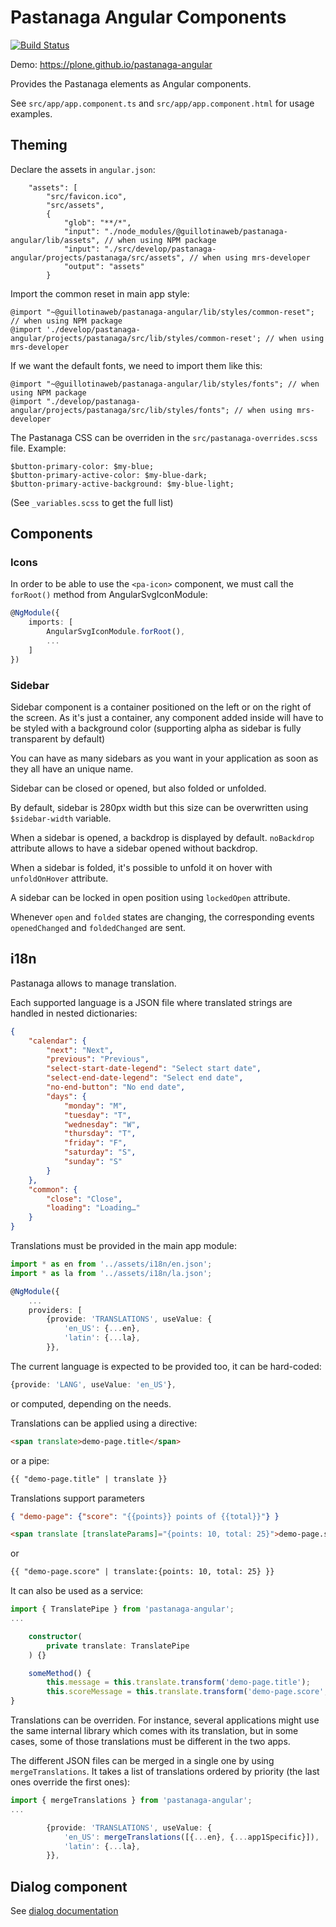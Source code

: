 # Pastanaga Angular Components

[![Build Status](https://travis-ci.com/plone/pastanaga-angular.svg?branch=master)](https://travis-ci.com/plone/pastanaga-angular)

Demo:
https://plone.github.io/pastanaga-angular

Provides the Pastanaga elements as Angular components.

See `src/app/app.component.ts` and `src/app/app.component.html` for usage examples.

## Theming

Declare the assets in `angular.json`:

```
    "assets": [
        "src/favicon.ico",
        "src/assets",
        {
            "glob": "**/*",
            "input": "./node_modules/@guillotinaweb/pastanaga-angular/lib/assets", // when using NPM package
            "input": "./src/develop/pastanaga-angular/projects/pastanaga/src/assets", // when using mrs-developer
            "output": "assets"
        }
```
Import the common reset in main app style:

```
@import "~@guillotinaweb/pastanaga-angular/lib/styles/common-reset"; // when using NPM package
@import './develop/pastanaga-angular/projects/pastanaga/src/lib/styles/common-reset'; // when using mrs-developer
```

If we want the default fonts, we need to import them like this:

```
@import "~@guillotinaweb/pastanaga-angular/lib/styles/fonts"; // when using NPM package
@import "./develop/pastanaga-angular/projects/pastanaga/src/lib/styles/fonts"; // when using mrs-developer
```

The Pastanaga CSS can be overriden in the `src/pastanaga-overrides.scss` file. Example:

```
$button-primary-color: $my-blue;
$button-primary-active-color: $my-blue-dark;
$button-primary-active-background: $my-blue-light;
```

(See `_variables.scss` to get the full list)

## Components

### Icons

In order to be able to use the `<pa-icon>` component, we must call the `forRoot()` method from AngularSvgIconModule:

```typescript
@NgModule({
    imports: [
        AngularSvgIconModule.forRoot(),
        ...
    ]
})
```

### Sidebar

Sidebar component is a container positioned on the left or on the right of the screen.
As it's just a container, any component added inside will have to be styled with a background color (supporting alpha as sidebar is fully transparent by default)

You can have as many sidebars as you want in your application as soon as they all have an unique name.

Sidebar can be closed or opened, but also folded or unfolded.

By default, sidebar is 280px width but this size can be overwritten using `$sidebar-width` variable.

When a sidebar is opened, a backdrop is displayed by default. `noBackdrop` attribute allows to have a sidebar opened without backdrop.

When a sidebar is folded, it's possible to unfold it on hover with `unfoldOnHover` attribute.

A sidebar can be locked in open position using `lockedOpen` attribute.

Whenever `open` and `folded` states are changing, the corresponding events `openedChanged` and `foldedChanged` are sent.

## i18n

Pastanaga allows to manage translation.

Each supported language is a JSON file where translated strings are handled in nested dictionaries:
```json
{
    "calendar": {
        "next": "Next",
        "previous": "Previous",
        "select-start-date-legend": "Select start date",
        "select-end-date-legend": "Select end date",
        "no-end-button": "No end date",
        "days": {
            "monday": "M",
            "tuesday": "T",
            "wednesday": "W",
            "thursday": "T",
            "friday": "F",
            "saturday": "S",
            "sunday": "S"
        }
    },
    "common": {
        "close": "Close",
        "loading": "Loading…"
    }
}
```

Translations must be provided in the main app module:
```typescript
import * as en from '../assets/i18n/en.json';
import * as la from '../assets/i18n/la.json';

@NgModule({
    ...
    providers: [
        {provide: 'TRANSLATIONS', useValue: {
            'en_US': {...en},
            'latin': {...la},
        }},
```

The current language is expected to be provided too, it can be hard-coded:
```typescript
{provide: 'LANG', useValue: 'en_US'},
```
or computed, depending on the needs.

Translations can be applied using a directive:
```html
<span translate>demo-page.title</span>
```
or a pipe:
```html
{{ "demo-page.title" | translate }}
```

Translations support parameters
```json
{ "demo-page": {"score": "{{points}} points of {{total}}"} }
```

```html
<span translate [translateParams]="{points: 10, total: 25}">demo-page.score</span>
```
or
```html
{{ "demo-page.score" | translate:{points: 10, total: 25} }}
```

It can also be used as a service:
```typescript
import { TranslatePipe } from 'pastanaga-angular';
...

    constructor(
        private translate: TranslatePipe
    ) {}

    someMethod() {
        this.message = this.translate.transform('demo-page.title');
        this.scoreMessage = this.translate.transform('demo-page.score', {points: 10, total: 25});
}
```

Translations can be overriden. For instance, several applications might use the same internal library which comes with its translation, but in some cases, some of those translations must be different in the two apps.

The different JSON files can be merged in a single one by using `mergeTranslations`. It takes a list of translations ordered by priority (the last ones override the first ones):

```typescript
import { mergeTranslations } from 'pastanaga-angular';
...

        {provide: 'TRANSLATIONS', useValue: {
            'en_US': mergeTranslations([{...en}, {...app1Specific}]),
            'latin': {...la},
        }},
```

## Dialog component

See [dialog documentation](./src/develop/pastanaga-angular/projects/pastanaga/src/lib/dialog/README.md)
